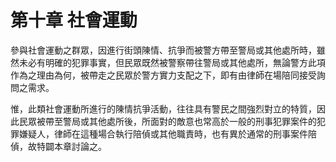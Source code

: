 # 第十章 社會運動

參與社會運動之群眾，因進行街頭陳情、抗爭而被警方帶至警局或其他處所時，雖然未必有明確的犯罪事實，但民眾既然被警察帶往警局或其他處所，無論警方此項作為之理由為何，被帶走之民眾於警方實力支配之下，即有由律師在場陪同接受詢問之需求。

惟，此類社會運動所進行的陳情抗爭活動，往往具有警民之間強烈對立的特質，因此民眾被帶至警局或其他處所後，所面對的敵意也常高於一般的刑事犯罪案件的犯罪嫌疑人，律師在這種場合執行陪偵或其他職責時，也有異於通常的刑事案件陪偵，故特闢本章討論之。